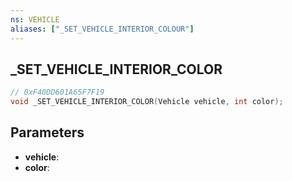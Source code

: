 ```yaml
---
ns: VEHICLE
aliases: ["_SET_VEHICLE_INTERIOR_COLOUR"]
---
```

## _SET_VEHICLE_INTERIOR_COLOR

```c
// 0xF40DD601A65F7F19
void _SET_VEHICLE_INTERIOR_COLOR(Vehicle vehicle, int color);
```

## Parameters
* **vehicle**: 
* **color**: 

